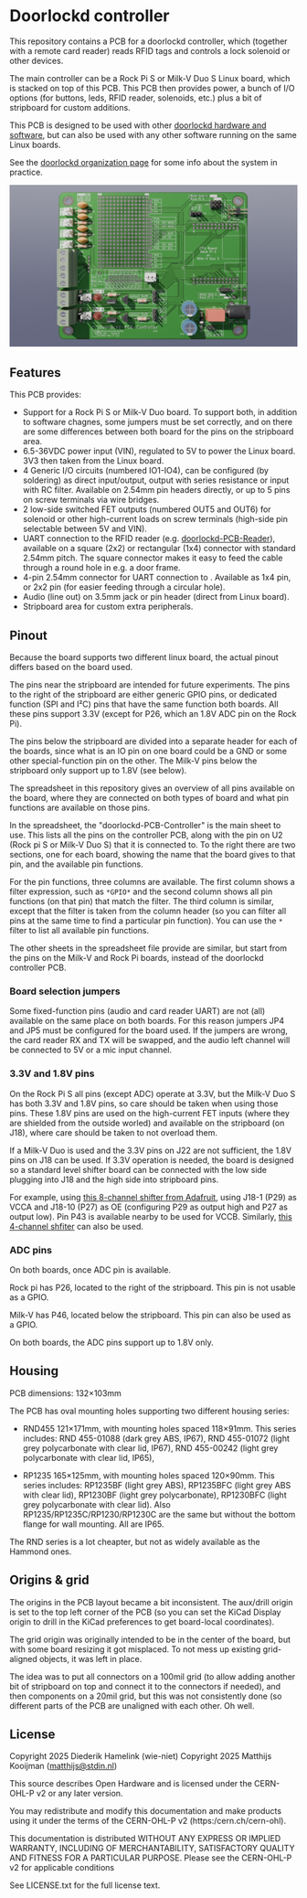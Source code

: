 # Doorlockd controller
This repository contains a PCB for a doorlockd controller, which
(together with a remote card reader) reads RFID tags and controls a lock
solenoid or other devices.

The main controller can be a Rock Pi S or Milk-V Duo S Linux board, which is
stacked on top of this PCB. This PCB then provides power, a bunch of I/O
options (for buttons, leds, RFID reader, solenoids, etc.) plus a bit of
stripboard for custom additions.

This PCB is designed to be used with other [doorlockd hardware and
software](https://github.com/doorlockd/), but can also be used with any
other software running on the same Linux boards.

See the [doorlockd organization page](https://github.com/doorlockd/) for
some info about the system in practice.

![3D rendering of PCB](Docs/3D%20view.png)

## Features

This PCB provides:

 - Support for a Rock Pi S or Milk-V Duo board. To support both, in
   addition to software chagnes, some jumpers must be set correctly, and
   on there are some differences between both board for the pins on the
   stripboard area.
 - 6.5-36VDC power input (VIN), regulated to 5V to power the Linux board. 3V3
   then taken from the Linux board.
 - 4 Generic I/O circuits (numbered IO1-IO4), can be configured (by
   soldering) as direct input/output, output with series resistance or
   input with RC filter.  Available on 2.54mm pin headers directly, or
   up to 5 pins on screw terminals via wire bridges.
 - 2 low-side switched FET outputs (numbered OUT5 and OUT6) for solenoid
   or other high-current loads on screw terminals (high-side pin
   selectable between 5V and VIN).
 - UART connection to the RFID reader (e.g.
   [doorlockd-PCB-Reader](/doorlockd/doorlockd-PCB-Reader)), available
   on a square (2x2) or rectangular (1x4) connector with standard 2.54mm
   pitch. The square connector makes it easy to feed the cable through
   a round hole in e.g. a door frame.
 - 4-pin 2.54mm connector for UART connection to . Available as 1x4 pin, or
   2x2 pin (for easier feeding through a circular hole).
 - Audio (line out) on 3.5mm jack or pin header (direct from Linux
   board).
 - Stripboard area for custom extra peripherals.

## Pinout
Because the board supports two different linux board, the actual pinout
differs based on the board used.

The pins near the stripboard are intended for future experiments. The
pins to the right of the stripboard are either generic GPIO pins, or
dedicated function (SPI and I²C) pins that have the same function both
boards. All these pins support 3.3V (except for P26, which an 1.8V ADC
pin on the Rock Pi).

The pins below the stripboard are divided into a separate header for
each of the boards, since what is an IO pin on one board could be a GND
or some other special-function pin on the other. The Milk-V pins below
the stripboard only support up to 1.8V (see below).

The spreadsheet in this repository gives an overview of all pins
available on the board, where they are connected on both types of
board and what pin functions are available on those pins.

In the spreadsheet, the "doorlockd-PCB-Controller" is the main sheet to
use. This lists all the pins on the controller PCB, along with the pin
on U2 (Rock pi S or Milk-V Duo S) that it is connected to. To the right
there are two sections, one for each board, showing the name that the
board gives to that pin, and the available pin functions.

For the pin functions, three columns are available. The first column
shows a filter expression, such as `*GPIO*` and the second column shows
all pin functions (on that pin) that match the filter. The third column
is similar, except that the filter is taken from the column header (so
you can filter all pins at the same time to find a particular pin
function). You can use the `*` filter to list all available pin
functions.

The other sheets in the spreadsheet file provide are similar, but
start from the pins on the Milk-V and Rock Pi boards, instead of the
doorlockd controller PCB.

### Board selection jumpers
Some fixed-function pins (audio and card reader UART) are not (all)
available on the same place on both boards. For this reason jumpers JP4
and JP5 must be configured for the board used. If the jumpers are wrong,
the card reader RX and TX will be swapped, and the audio left channel
will be connected to 5V or a mic input channel.

### 3.3V and 1.8V pins
On the Rock Pi S all pins (except ADC) operate at 3.3V, but the Milk-V
Duo S has both 3.3V and 1.8V pins, so care should be taken when using
those pins. These 1.8V pins are used on the high-current FET inputs
(where they are shielded from the outside worled) and available on the
stripboard (on J18), where care should be taken to not overload them.

If a Milk-V Duo is used and the 3.3V pins on J22 are not sufficient, the
1.8V pins on J18 can be used. If 3.3V operation is needed, the board is
designed so a standard level shifter board can be connected with the low
side plugging into J18 and the high side into stripboard pins.

For example, using [this 8-channel shifter from
Adafruit](https://www.adafruit.com/product/395), using J18-1 (P29) as
VCCA and J18-10 (P27) as OE (configuring P29 as output high and P27 as
output low). Pin P43 is available nearby to be used for VCCB. Similarly,
[this 4-channel shfiter](https://www.adafruit.com/product/1875) can also
be used.

### ADC pins
On both boards, once ADC pin is available.

Rock pi has P26, located to the right of the stripboard. This pin is not
usable as a GPIO.

Milk-V has P46, located below the stripboard. This pin can also be used
as a GPIO.

On both boards, the ADC pins support up to 1.8V only.

## Housing
PCB dimensions: 132×103mm

The PCB has oval mounting holes supporting two different housing series:

 - RND455 121×171mm, with mounting holes spaced 118×91mm.
   This series includes: RND 455-01088 (dark grey ABS, IP67), RND
   455-01072 (light grey polycarbonate with clear lid, IP67), RND
   455-00242 (light grey polycarbonate with clear lid, IP65), 

 - RP1235 165×125mm, with mounting holes spaced 120×90mm.
   This series includes: RP1235BF (light grey ABS), RP1235BFC (light
   grey ABS with clear lid), RP1230BF (light grey polycarbonate),
   RP1230BFC (light grey polycarbonate with clear lid). Also
   RP1235/RP1235C/RP1230/RP1230C are the same but without the bottom
   flange for wall mounting. All are IP65.

The RND series is a lot cheapter, but not as widely available as the
Hammond ones.

## Origins & grid
The origins in the PCB layout became a bit inconsistent. The aux/drill
origin is set to the top left corner of the PCB (so you can set the
KiCad Display origin to drill in the KiCad preferences to get
board-local coordinates).

The grid origin was originally intended to be in the center of the
board, but with some board resizing it got misplaced. To not mess up
existing grid-aligned objects, it was left in place.

The idea was to put all connectors on a 100mil grid (to allow adding
another bit of stripboard on top and connect it to the connectors if
needed), and then components on a 20mil grid, but this was not
consistently done (so different parts of the PCB are unaligned with each
other. Oh well.

## License
Copyright 2025 Diederik Hamelink (wie-niet)
Copyright 2025 Matthijs Kooijman (matthijs@stdin.nl)

This source describes Open Hardware and is licensed under the CERN-OHL-P
v2 or any later version.

You may redistribute and modify this documentation and make products
using it under the terms of the CERN-OHL-P v2 (https:/cern.ch/cern-ohl).

This documentation is distributed WITHOUT ANY EXPRESS OR IMPLIED
WARRANTY, INCLUDING OF MERCHANTABILITY, SATISFACTORY QUALITY AND FITNESS
FOR A PARTICULAR PURPOSE. Please see the CERN-OHL-P v2 for applicable
conditions

See LICENSE.txt for the full license text.
